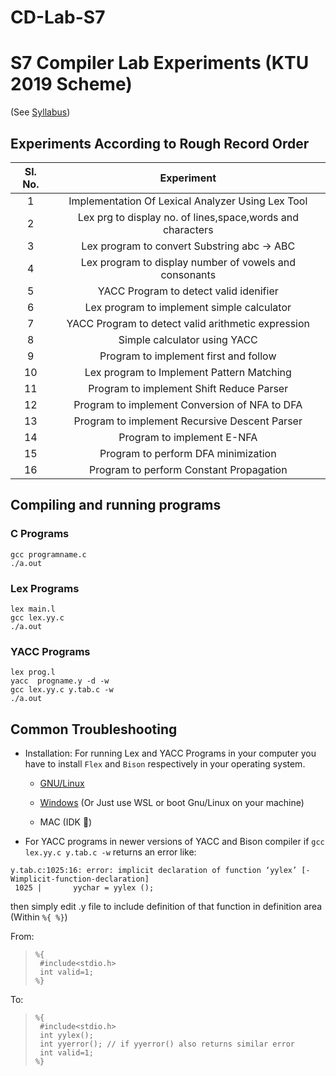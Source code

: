 # CD-Lab-S7
# S7 Compiler Lab Experiments (KTU 2019 Scheme)

(See [Syllabus](https://drive.google.com/file/d/1Rioof9iXXxhx8r6v0KyUyEd0BAUTCSba/view))

## Experiments According to Rough Record Order

| **Sl. No.** |                        **Experiment**                        |
| :---------: | :----------------------------------------------------------: |
|      1      |      Implementation Of Lexical Analyzer Using Lex Tool       |
|      2      | Lex prg to display no. of lines,space,words and characters   |
|      3      |          Lex program to convert Substring abc -> ABC         |
|      4      |    Lex program to display number of vowels and consonants    |
|      5      |            YACC Program to detect valid idenifier            |
|      6      |          Lex program to implement simple calculator          |
|      7      |      YACC Program to detect valid arithmetic expression      |
|      8      |                 Simple calculator using YACC                 |
|      9      |            Program to implement first and follow             |
|     10      |          Lex program to Implement Pattern Matching           |
|     11      |           Program to implement Shift Reduce Parser           |
|     12      |        Program to implement Conversion of NFA to DFA         |
|     13      |        Program to implement Recursive Descent Parser         |
|     14      |                   Program to implement E-NFA                 |
|     15      |              Program to perform DFA minimization             |
|     16      |           Program to perform Constant Propagation            |

## Compiling and running programs

### C Programs

```
gcc programname.c 
./a.out
```

### Lex Programs

```
lex main.l
gcc lex.yy.c 
./a.out
```

### YACC Programs

```
lex prog.l
yacc  progname.y -d -w
gcc lex.yy.c y.tab.c -w
./a.out
```

## Common Troubleshooting

- Installation: For running Lex and YACC Programs in your computer you have to install `Flex` and `Bison` respectively in your operating system.

    - [GNU/Linux](https://anandgharu.wordpress.com/wp-content/uploads/2018/02/how-to-install-lex-yacc.pdf)

    - [Windows](https://thesvgway.wordpress.com/2013/10/09/how-to-compile-run-lex-yacc-programs-on-windows/)
    (Or Just use WSL or boot Gnu/Linux on your machine)
    - MAC (IDK 🤷)
- For YACC programs in newer versions of YACC and Bison compiler if `gcc lex.yy.c y.tab.c -w` returns an error like:
```
y.tab.c:1025:16: error: implicit declaration of function ‘yylex’ [-Wimplicit-function-declaration]
 1025 |       yychar = yylex ();
```

then simply edit .y file to include definition of that function in definition area (Within `%{ %}`)

From:

> ```
> %{
>  #include<stdio.h>
>  int valid=1;
> %}
>  ```

To:

>  ```
>  %{
>   #include<stdio.h>
>   int yylex();
>   int yyerror(); // if yyerror() also returns similar error
>   int valid=1;
>  %}
>  ```
